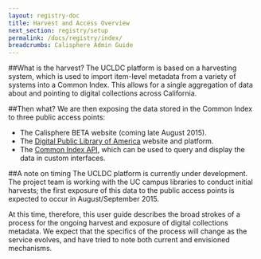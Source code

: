 ```yaml
---
layout: registry-doc
title: Harvest and Access Overview
next_section: registry/setup
permalink: /docs/registry/index/
breadcrumbs: Calisphere Admin Guide
---
```


##What is the harvest?
The UCLDC platform is based on a harvesting system, which is used to import item-level metadata from a variety of systems into a Common Index. This allows for a single aggregation of data about and pointing to digital collections across California.

##Then what?
We are then exposing the data stored in the Common Index to three public access points:

- The Calisphere BETA website (coming late August 2015).
- The [Digital Public Library of America](http://dp.la/) website and platform.
- The [Common Index API]({{site.url}}{{site.baseurl}}/docs/technical-docs/solr-api/), which can be used to query and display the data in custom interfaces.

##A note on timing
The UCLDC platform is currently under development. The project team is working with the UC campus libraries to conduct initial harvests; the first exposure of this data to the public access points is expected to occur in August/September 2015.

At this time, therefore, this user guide describes the broad strokes of a process for the ongoing harvest and exposure of digital collections metadata. We expect that the specifics of the process will change as the service evolves, and have tried to note both current and envisioned mechanisms.  

<!--Here is old Registry info:

Using the Digital Collection Registry
The Registry is an interface for campus library staff to manage and apply standardized information about campus units and digital collections that are published in Calisphere, and also to define and initiate metadata harvests for those collections. "Collections" may be defined in a few different ways. They may reside in the shared DAMS that is part of the UCLDC or they may be harvested from external sources (such as a campus OAI feed, the Internet Archive, or OAC/Calisphere) and brought into the UCLDC's central index.

The collection registry is an essential part of the UCLDC system with a few different use cases. Specifically, it handles the following functions:

- Serve as an authority file for collection and campus unit information.
- Provide campuses with a self-service dashboard for initiating metadata harvesting for collections.
- Drive some essential display requirements for the UCLDC public interface. For example, public interface end-users will be able to facet search results by campus unit.
- Enable campuses to denote and track the status of digital collections, for example indicating the location of collections ready for harvest.
- Provide a platform for collaborative digital collection development and/or digitization planning.
-->

